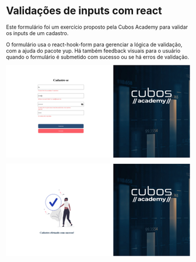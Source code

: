 # Validações de inputs com react

Este formulário foi um exercício proposto pela Cubos Academy para validar os inputs de um cadastro. 

O formulário usa o react-hook-form para gerenciar a lógica de validação, com a ajuda do pacote yup. Há também feedback visuais para o usuário quando o formulário é submetido com sucesso ou se há erros de validação.

![Input com erro](https://github.com/vittorfraga/exercicio-form/blob/e42a954dcd58b8eefc09337412f17a5ab2c8bdaa/src/assets/cadastro-erro.png)

![Formulário submitted](https://github.com/vittorfraga/exercicio-form/blob/e42a954dcd58b8eefc09337412f17a5ab2c8bdaa/src/assets/cadastro-sucesso.png)
